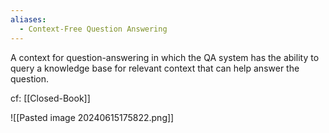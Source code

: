 ```yaml
---
aliases:
  - Context-Free Question Answering
---
```

A context for question-answering in which the QA system has the ability to query a knowledge base for relevant context that can help answer the question.

cf: [[Closed-Book]]

![[Pasted image 20240615175822.png]]

